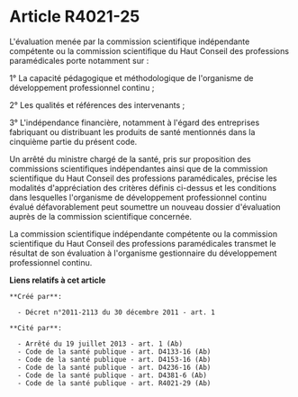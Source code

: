 # Article R4021-25

L'évaluation menée par la commission scientifique indépendante compétente ou la commission scientifique du Haut Conseil des
professions paramédicales porte notamment sur :

1° La capacité pédagogique et méthodologique de l'organisme de développement professionnel continu ;

2° Les qualités et références des intervenants ;

3° L'indépendance financière, notamment à l'égard des entreprises fabriquant ou distribuant les produits de santé mentionnés
dans la cinquième partie du présent code.

Un arrêté du ministre chargé de la santé, pris sur proposition des commissions scientifiques indépendantes ainsi que de la
commission scientifique du Haut Conseil des professions paramédicales, précise les modalités d'appréciation des critères
définis ci-dessus et les conditions dans lesquelles l'organisme de développement professionnel continu évalué défavorablement
peut soumettre un nouveau dossier d'évaluation auprès de la commission scientifique concernée.

La commission scientifique indépendante compétente ou la commission scientifique du Haut Conseil des professions
paramédicales transmet le résultat de son évaluation à l'organisme gestionnaire du développement professionnel continu.

**Liens relatifs à cet article**

	**Créé par**:

	  - Décret n°2011-2113 du 30 décembre 2011 - art. 1

	**Cité par**:

	  - Arrêté du 19 juillet 2013 - art. 1 (Ab)
	  - Code de la santé publique - art. D4133-16 (Ab)
	  - Code de la santé publique - art. D4153-16 (Ab)
	  - Code de la santé publique - art. D4236-16 (Ab)
	  - Code de la santé publique - art. D4381-6 (Ab)
	  - Code de la santé publique - art. R4021-29 (Ab)
